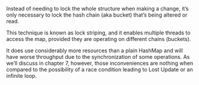 Instead of needing to lock the whole structure when making a change, it’s only necessary to lock the hash chain (aka bucket) that’s being altered or read.

This technique is known as lock striping, and it enables multiple threads to access the map, provided they are operating on different chains (buckets).

It does use considerably more resources than a plain HashMap and will have worse throughput due to the synchronization of some operations. As we’ll discuss in chapter 7, however, those inconveniences are nothing when compared to the possibility of a race condition leading to Lost Update or an infinite loop.